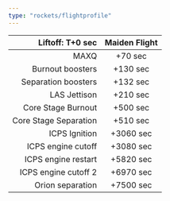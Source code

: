 ```yaml
---
type: "rockets/flightprofile"
---
```

<!--
| Liftoff: T+0 sec          | **Maiden Flight**    |
| ------------------------: | :------------------: |
|MAXQ                       | +70 sec              |
|Burnout boosters           | +130 sec             |
|Separation boosters        | +132 sec             |
|LAS Jettison               | +210 sec             |
|Core Stage Burnout         | +500 sec             |
|Core Stage Separation      | +510 sec             |
|ICPS Ignition              | +3060 sec            |
|ICPS engine cutoff         | +3080 sec            |
|ICPS engine restart        | +5820 sec            |
|ICPS engine cutoff 2       | +6970 sec            |
|Orion separation           | +7500 sec            |
-->

| Liftoff: T+0 sec          | **Maiden Flight**    |
| ------------------------: | :------------------: |
|MAXQ                       | +70 sec              |
|Burnout boosters           | +130 sec             |
|Separation boosters        | +132 sec             |
|LAS Jettison               | +210 sec             |
|Core Stage Burnout         | +500 sec             |
|Core Stage Separation      | +510 sec             |
|ICPS Ignition              | +3060 sec            |
|ICPS engine cutoff         | +3080 sec            |
|ICPS engine restart        | +5820 sec            |
|ICPS engine cutoff 2       | +6970 sec            |
|Orion separation           | +7500 sec            |